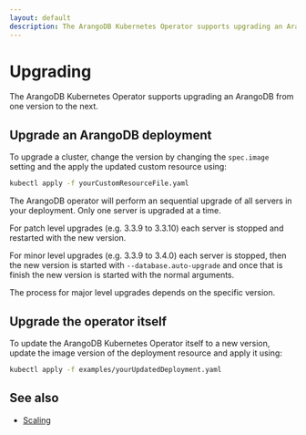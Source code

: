 ```yaml
---
layout: default
description: The ArangoDB Kubernetes Operator supports upgrading an ArangoDB fromone version to the next
---
```


# Upgrading

The ArangoDB Kubernetes Operator supports upgrading an ArangoDB from
one version to the next.

## Upgrade an ArangoDB deployment

To upgrade a cluster, change the version by changing
the `spec.image` setting and the apply the updated
custom resource using:

```bash
kubectl apply -f yourCustomResourceFile.yaml
```

The ArangoDB operator will perform an sequential upgrade
of all servers in your deployment. Only one server is upgraded
at a time.

For patch level upgrades (e.g. 3.3.9 to 3.3.10) each server
is stopped and restarted with the new version.

For minor level upgrades (e.g. 3.3.9 to 3.4.0) each server
is stopped, then the new version is started with `--database.auto-upgrade`
and once that is finish the new version is started with the normal arguments.

The process for major level upgrades depends on the specific version.

## Upgrade the operator itself

To update the ArangoDB Kubernetes Operator itself to a new version,
update the image version of the deployment resource
and apply it using:

```bash
kubectl apply -f examples/yourUpdatedDeployment.yaml
```

## See also

- [Scaling](deployment-kubernetes-scaling.html)
